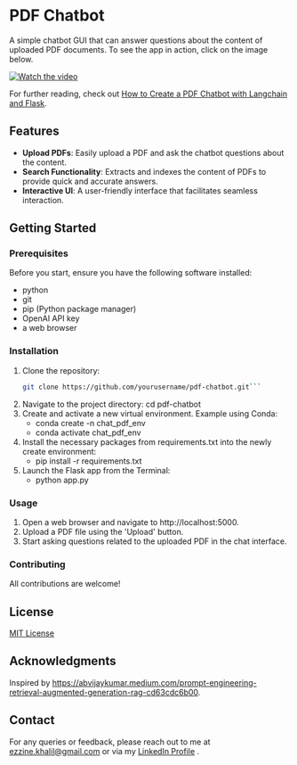# PDF Chatbot

A simple chatbot GUI that can answer questions about the content of uploaded PDF documents. To see the app in action, click on the image below.

[![Watch the video](https://img.youtube.com/vi/EGfnQUHEpYs/maxresdefault.jpg)](https://www.youtube.com/watch?v=EGfnQUHEpYs)

For further reading, check out [How to Create a PDF Chatbot with Langchain and Flask](https://medium.com/@ezzine.khalil/how-to-create-a-pdf-chatbot-with-langchain-and-flask-818646a04ba8). 

## Features

- **Upload PDFs**: Easily upload a PDF and ask the chatbot questions about the content.
- **Search Functionality**: Extracts and indexes the content of PDFs to provide quick and accurate answers.
- **Interactive UI**: A user-friendly interface that facilitates seamless interaction.

## Getting Started

### Prerequisites

Before you start, ensure you have the following software installed:

- python
- git
- pip (Python package manager)
- OpenAI API key
- a web browser 

### Installation

1. Clone the repository:
   ```bash
   git clone https://github.com/yourusername/pdf-chatbot.git```
2. Navigate to the project directory:
    cd pdf-chatbot
3. Create and activate a new virtual environment. Example using Conda:
    - conda create -n chat_pdf_env
    - conda activate chat_pdf_env
4. Install the necessary packages from requirements.txt into the newly create environment:
    - pip install -r requirements.txt
5. Launch the Flask app from the Terminal:
    - python app.py

### Usage
1. Open a web browser and navigate to http://localhost:5000.
2. Upload a PDF file using the 'Upload' button.
3. Start asking questions related to the uploaded PDF in the chat interface.

### Contributing
All contributions are welcome! 

## License

[MIT License](https://github.com/kizzen/pdf-chatbot/blob/main/LICENSE)

## Acknowledgments

Inspired by https://abvijaykumar.medium.com/prompt-engineering-retrieval-augmented-generation-rag-cd63cdc6b00.

## Contact
For any queries or feedback, please reach out to me at ezzine.khalil@gmail.com or via my [LinkedIn Profile](https://www.linkedin.com/in/kezzine)
. 


